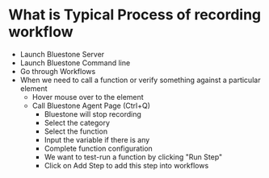# What is Typical Process of recording workflow
* Launch Bluestone Server
* Launch Bluestone Command line
* Go through Workflows
* When we need to call a function or verify something against a particular element
  * Hover mouse over to the element 
  *  Call Bluestone Agent Page (Ctrl+Q)
     *  Bluestone will stop recording
     *  Select the category
     *  Select the function
     *  Input the variable if there is any
     *  Complete function configuration
     *  We want to test-run a function by clicking "Run Step"
     *  Click on Add Step to add this step into workflows